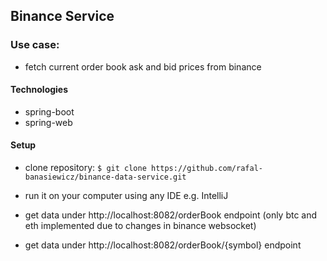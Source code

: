 ## Binance Service

### Use case:
+ fetch current order book ask and bid prices from binance
#### Technologies
+ spring-boot
+ spring-web

#### Setup
+ clone repository: `$ git clone https://github.com/rafal-banasiewicz/binance-data-service.git`

+ run it on your computer using any IDE e.g. IntelliJ
+ get data under http://localhost:8082/orderBook endpoint (only btc and eth implemented due to changes in binance websocket)
+ get data under http://localhost:8082/orderBook/{symbol} endpoint